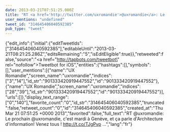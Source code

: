 ```yaml
---
date: 2013-03-21T07:51:25.000Z
title: "RT <a href='http://twitter.com/uxromandie'>@uxromandie</a>: Le prochain <a href='http://twitter.com/uxromandie'>@uxromandie</a>, c'est mardi à Genève, et ça parle d'Architecture d'information! Venez tous ! http://t.co/TJgPvp ...″"
user_mentions: "undefined"
tweet_id: "314645406040592385"
pub_type: "tweet"
---
```

{"edit_info":{"initial":{"editTweetIds":["314645406040592385"],"editableUntil":"2013-03-21T08:21:25.286Z","editsRemaining":"5","isEditEligible":true}},"retweeted":false,"source":"<a href=\"http://tapbots.com/tweetbot\" rel=\"nofollow\">Tweetbot for iOS</a>","entities":{"hashtags":[],"symbols":[],"user_mentions":[{"name":"UX Romandie","screen_name":"uxromandie","indices":["3","14"],"id_str":"901333420919447552","id":"901333420919447552"},{"name":"UX Romandie","screen_name":"uxromandie","indices":["28","39"],"id_str":"901333420919447552","id":"901333420919447552"}],"urls":[]},"display_text_range":["0","140"],"favorite_count":"0","id_str":"314645406040592385","truncated":false,"retweet_count":"0","id":"314645406040592385","created_at":"Thu Mar 21 07:51:25 +0000 2013","favorited":false,"full_text":"RT @uxromandie: Le prochain @uxromandie, c'est mardi à Genève, et ça parle d'Architecture d'information! Venez tous ! http://t.co/TJgPvp ...","lang":"fr"}
